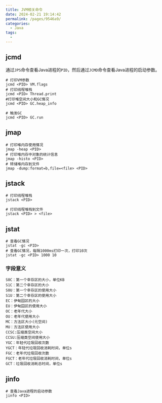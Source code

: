 ```yaml
---
title: JVM相关命令
date: 2024-02-21 19:14:42
permalink: /pages/9546a9/
categories:
  - Java
tags:
  - 
---
```


## jcmd

通过`JPS`命令查看Java进程的`PID`，然后通过`JCMD`命令查看Java进程的启动参数。

```shell
# 打印VM参数
jcmd <PID> VM.flags
# 打印线程堆栈
jcmd <PID> Thread.print
#打印堆空间大小和GC情况
jcmd <PID> GC.heap_info

# 触发GC
jcmd <PID> GC.run
```

## jmap

```shell
# 打印堆内存使用情况
jmap -heap <PID>
# 打印堆内存中对象的统计信息
jmap -histo <PID>
# 转储堆内存到文件
jmap -dump:format=b,file=<file> <PID>

```

## jstack

```shell
# 打印线程堆栈
jstack <PID>

# 打印线程堆栈到文件
jstack <PID> > <file>

```

## jstat
  
```shell
# 查看GC情况
jstat -gc <PID>
# 查看GC情况，每隔1000ms打印一次，打印10次
jstat -gc <PID> 1000 10
```
### 字段意义

```
S0C：第一个幸存区的大小，单位KB
S1C：第二个幸存区的大小
S0U：第一个幸存区的使用大小
S1U：第二个幸存区的使用大小
EC：伊甸园区的大小
EU：伊甸园区的使用大小
OC：老年代大小
OU：老年代使用大小
MC：方法区大小(元空间)
MU：方法区使用大小
CCSC:压缩类空间大小
CCSU:压缩类空间使用大小
YGC：年轻代垃圾回收次数
YGCT：年轻代垃圾回收消耗时间，单位s
FGC：老年代垃圾回收次数
FGCT：老年代垃圾回收消耗时间，单位s
GCT：垃圾回收消耗总时间，单位s
```

## jinfo

```shell
# 查看Java进程的启动参数
jinfo <PID>

```